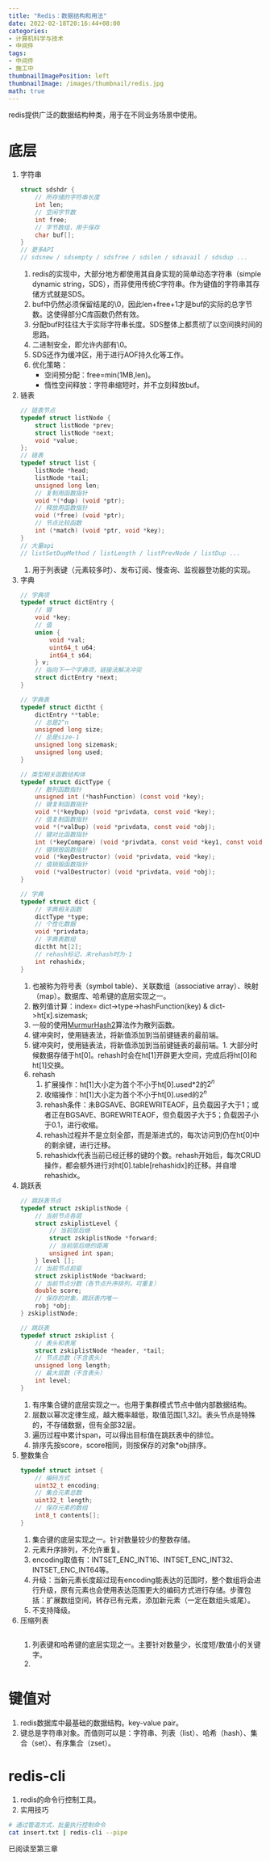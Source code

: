 ```yaml
---
title: "Redis：数据结构和用法"
date: 2022-02-18T20:16:44+08:00
categories:
- 计算机科学与技术
- 中间件
tags:
- 中间件
- 施工中
thumbnailImagePosition: left
thumbnailImage: /images/thumbnail/redis.jpg
math: true
---
```

redis提供广泛的数据结构种类，用于在不同业务场景中使用。
<!--more-->
# 底层
1. 字符串
    ```c
    struct sdshdr {
        // 所存储的字符串长度
        int len;
        // 空闲字节数
        int free;
        // 字节数组，用于保存
        char buf[];
    }
    // 更多API
    // sdsnew / sdsempty / sdsfree / sdslen / sdsavail / sdsdup ...
    ```
    1. redis的实现中，大部分地方都使用其自身实现的简单动态字符串（simple dynamic string，SDS），而非使用传统C字符串。作为键值的字符串其存储方式就是SDS。
    1. buf中仍然必须保留结尾的\0，因此len+free+1才是buf的实际的总字节数。这使得部分C库函数仍然有效。
    1. 分配buf时往往大于实际字符串长度。SDS整体上都贯彻了以空间换时间的思路。
    1. 二进制安全，即允许内部有\0。
    1. SDS还作为缓冲区，用于进行AOF持久化等工作。
    1. 优化策略：
        - 空间预分配：free=min(1MB,len)。
        - 惰性空间释放：字符串缩短时，并不立刻释放buf。
1. 链表
    ```c
    // 链表节点
    typedef struct listNode {
        struct listNode *prev;
        struct listNode *next;
        void *value;
    };
    // 链表
    typedef struct list {
        listNode *head;
        listNode *tail;
        unsigned long len;
        // 复制用函数指针
        void *(*dup) (void *ptr);
        // 释放用函数指针
        void (*free) (void *ptr);
        // 节点比较函数
        int (*match) (void *ptr, void *key);
    }
    // 大量api
    // listSetDupMethod / listLength / listPrevNode / listDup ...
    ```
    1. 用于列表键（元素较多时）、发布订阅、慢查询、监视器登功能的实现。
1. 字典
    ```c
    // 字典项
    typedef struct dictEntry {
        // 键
        void *key;
        // 值
        union {
            void *val;
            uint64_t u64;
            int64_t s64;
        } v;
        // 指向下一个字典项，链接法解决冲突
        struct dictEntry *next;
    }

    // 字典表
    typedef struct dictht {
        dictEntry **table;
        // 总是2^n
        unsigned long size;
        // 总是size-1
        unsigned long sizemask;
        unsigned long used;
    }
    
    // 类型相关函数结构体
    typedef struct dictType {
        // 散列函数指针
        unsigned int (*hashFunction) (const void *key);
        // 键复制函数指针
        void *(*keyDup) (void *privdata, const void *key);
        // 值复制函数指针
        void *(*valDup) (void *privdata, const void *obj);
        // 键对比函数指针
        int (*keyCompare) (void *privdata, const void *key1, const void *key2);
        // 键销毁函数指针
        void (*keyDestructor) (void *privdata, void *key);
        // 值销毁函数指针
        void (*valDestructor) (void *privdata, void *obj);
    }

    // 字典
    typedef struct dict {
        // 字典相关函数
        dictType *type;
        // 个性化数据
        void *privdata;
        // 字典表数组
        dictht ht[2];
        // rehash标记，未rehash时为-1
        int rehashidx;
    }
    ```
    1. 也被称为符号表（symbol table）、关联数组（associative array）、映射（map）。数据库、哈希键的底层实现之一。
    1. 散列值计算：index= dict->type->hashFunction(key) & dict->ht\[x\].sizemask;
    1. 一般的使用[MurmurHash2](http://www.360doc.cn/article/4238731_210314514.html)算法作为散列函数。
    1. 键冲突时，使用链表法，将新值添加到当前键链表的最前端。
    1. 键冲突时，使用链表法，将新值添加到当前键链表的最前端。1. 大部分时候数据存储于ht[0]。rehash时会在ht[1]开辟更大空间，完成后将ht[0]和ht[1]交换。
    1. rehash
        1. 扩展操作：ht[1]大小定为首个不小于ht[0].used*2的$2^n$
        1. 收缩操作：ht[1]大小定为首个不小于ht[0].used的$2^n$
        1. rehash条件：未BGSAVE、BGREWRITEAOF，且负载因子大于1；或者正在BGSAVE、BGREWRITEAOF，但负载因子大于5；负载因子小于0.1，进行收缩。
        1. rehash过程并不是立刻全部，而是渐进式的，每次访问到仍在ht[0]中的剩余键，进行迁移。
        1. rehashidx代表当前已经迁移的键的个数。rehash开始后，每次CRUD操作，都会额外进行对ht[0].table[rehashidx]的迁移。并自增rehashidx。
1. 跳跃表
    ```c
    // 跳跃表节点
    typedef struct zskiplistNode {
        // 当前节点各层
        struct zskiplistLevel {
            // 当前层后继
            struct zskiplistNode *forward;
            // 当前层后继的距离
            unsigned int span;
        } level [];
        // 当前节点前驱
        struct zskiplistNode *backward;
        // 当前节点分数（各节点升序排列，可重复）
        double score;
        // 保存的对象，跳跃表内唯一
        robj *obj;
    } zskiplistNode;

    // 跳跃表
    typedef struct zskiplist {
        // 表头和表尾
        struct zskiplistNode *header, *tail;
        // 节点总数（不含表头）
        unsigned long length;
        // 最大层数（不含表头）
        int level;
    }
    ```
    1. 有序集合键的底层实现之一。也用于集群模式节点中做内部数据结构。
    1. 层数以幂次定律生成，越大概率越低，取值范围[1,32]。表头节点是特殊的，不存储数据，但有全部32层。
    1. 遍历过程中累计span，可以得出目标值在跳跃表中的排位。 
    1. 排序先按score，score相同，则按保存的对象*obj排序。
1. 整数集合
    ```c
    typedef struct intset {
        // 编码方式
        uint32_t encoding;
        // 集合元素总数
        uint32_t length;
        // 保存元素的数组
        int8_t contents[];
    }
    ```
    1. 集合键的底层实现之一。针对数量较少的整数存储。
    1. 元素升序排列，不允许重复。
    1. encoding取值有：INTSET_ENC_INT16、INTSET_ENC_INT32、INTSET_ENC_INT64等。
    1. 升级：当新元素长度超过现有encoding能表达的范围时，整个数组将会进行升级，原有元素也会使用表达范围更大的编码方式进行存储。步骤包括：扩展数组空间，转存已有元素，添加新元素（一定在数组头或尾）。
    1. 不支持降级。
1. 压缩列表
    ```c
    
    ```
    1. 列表键和哈希键的底层实现之一。主要针对数量少，长度短/数值小的关键字。
    1. 
# 键值对
1. redis数据库中最基础的数据结构。key-value pair。
1. 键总是字符串对象。而值则可以是：字符串、列表（list）、哈希（hash）、集合（set）、有序集合（zset）。
    
# redis-cli
1. redis的命令行控制工具。
1. 实用技巧
```bash
# 通过管道方式，批量执行控制命令
cat insert.txt | redis-cli --pipe
```
已阅读至第三章